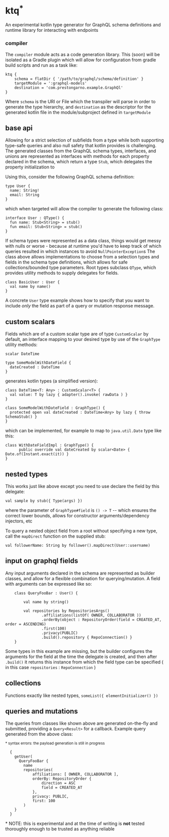 
# ktq<sup>*</sup>

An experimental kotlin type generator for GraphQL schema definitions and runtime library for interacting with endpoints

### compiler
The `compiler` module acts as a code generation library. This (soon) will be isolated as a Gradle plugin which will allow for configuration from gradle build scripts and run as a task like:

```
ktq {
    schema = flatDir { '/path/to/graphql/schema/definition' }
    targetModule = ':graphql-models'
    destination = 'com.prestongarno.example.GraphQl'
}
```
Where `schema` is the URI or File which the transpiler will parse in order to generate the type hierarchy, and `destination` as the descriptor for the generated kotlin file in the module/subproject defined in `targetModule`

## base api

Allowing for a strict selection of subfields from a type while both supporting type-safe queries and also null safety that kotlin provides is challenging. The generated classes from the GraphQL schema types, interfaces, and unions are represented as interfaces with methods for each property declared in the schema, which return a type `Stub`, which delegates the property initialization to

Using this, consider the following GraphQL schema definition:

```
type User {
  name: String!
  email: String
}
```

which when targeted will allow the compiler to generate the following class:

```
interface User : QType() {
  fun name: Stub<String> = stub()
  fun email: Stub<String> = stub()
}
```

If schema types were represented as a data class, things would get messy with nulls or worse - because at runtime you'd have to keep track of which queries resulted in which instances to avoid `NullPointerException`s
The class above allows implementations to choose from a selection types and fields in the schema type definitions, which allows for safe collections/bounded type parameters. 
Root types subclass `QType`, which provides utility methods to supply delegates for fields.

 ```
 class BasicUser : User {
   val name by name()
 }
 ```
 
A concrete `User` type example shows how to specify that you want to include <i>only</i> the field as part of a query or mutation response message.

## custom scalars

Fields which are of a custom scalar type are of type `CustomScalar` by default, an interface mapping to your desired type by use of the `GraphType` utility methods:

```
scalar DateTime

type SomeModelWithDateField {
  dateCreated : DateTime
}

```

generates kotlin types (a simplified version):

```
class DateTime<T: Any> : CustomScalar<T> {
  val value: T by lazy { adapter().invoke( rawData ) }
}

class SomeModelWithDateField : GraphType() {
  protected open val dateCreated : DateTime<Any> by lazy { throw SchemaStub() }
}
```

which can be implemented, for example to map to `java.util.Date` type like this:

```
class WithDateFieldImpl : GraphType() {
      public override val dateCreated by scalar<Date> { Date.of(Instant.exact(it)) }
}
```

## nested types

This works just like above except you need to use declare the field by this delegate:

`val sample by stub({ Type(args) })` 

where the parameter of `GraphType#field` is `() -> T`  -- which ensures the correct lower bounds, allows for constructor arguments/dependency injectors, etc

To query a nested object field from a root without specifying a new type, call the `mapDirect` function on the supplied stub:

`val followerName: String by follower().mapDirect(User::username)` 

## input on graphql fields

Any input arguments declared in the schema are represented as builder classes, and allow for a flexible combination for querying/mutation. A field with arguments can be expressed like so:

```
    class QueryFooBar : User() {
    
        val name by string()
        
        val repositories by RepositoriesArgs()
                .affiliations(listOf( OWNER, COLLABORATOR ))
                .orderBy(object : RepositoryOrder(field = CREATED_AT, order = ASCENDING)
                .first(100)
                .privacy(PUBLIC)
                .build().repository { RepoConnection() }
    }
```
Some types in this example are missing, but the builder configures the arguments for the field at the time the delegate is created, and then after `.build()` it returns this instance from which the field type can be specified ( in this case `repositories` : `RepoConnection` )

## collections
Functions exactly like nested types, `someList({ elementInitializer() })`

## queries and mutations 
The queries from classes like shown above are generated on-the-fly and submitted, providing a `Query<Result>` for a callback. Example query generated from the above class:

<sup>* syntax errors: the payload generation is still in progress </sup>

```
  {
    getUser(
      QueryFooBar {
        name
        repositories(
            affiliations: [ OWNER, COLLABORATOR ],
            orderBy: RepositoryOrder {
                direction = ASC
                field = CREATED_AT
            },
            privacy: PUBLIC,
            first: 100
        )
    }
  }
```

\* NOTE: this is experimental and at the time of writing is <b>not</b> tested thoroughly enough to be trusted as anything reliable
